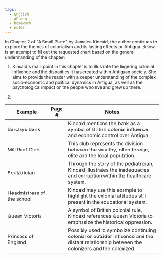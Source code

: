 ```yaml
---
tags:
  - English
  - APLang
  - homework
  - notes
---
```



In Chapter 2 of "A Small Place" by Jamaica Kincaid, the author continues to explore the themes of colonialism and its lasting effects on Antigua. Below is an attempt to fill out the requested chart based on the general understanding of the chapter:

1. Kincaid's main point in this chapter is to illustrate the lingering colonial influence and the disparities it has created within Antiguan society. She aims to provide the reader with a deeper understanding of the complex socio-economic and political dynamics in Antigua, as well as the psychological impact on the people who live and grew up there.

2.

| Example                    | Page # | Notes                                                                                                                                       |
| -------------------------- | ------ | ------------------------------------------------------------------------------------------------------------------------------------------- |
| Barclays Bank              |        | Kincaid mentions the bank as a symbol of British colonial influence and economic control over Antigua.                                      |
| Mill Reef Club             |        | This club represents the division between the wealthy, often foreign, elite and the local population.                                       | 
| Pediatrician               |        | Through the story of the pediatrician, Kincaid illustrates the inadequacies and corruption within the healthcare system.                    |
| Headmistress of the school |        | Kincaid may use this example to highlight the colonial attitudes still present in the educational system.                                   |
| Queen Victoria             |        | A symbol of British colonial rule, Kincaid references Queen Victoria to emphasize the historical oppression.                                |
| Princess of England        |        | Possibly used to symbolize continuing colonial or outsider influence and the distant relationship between the colonizers and the colonized. |